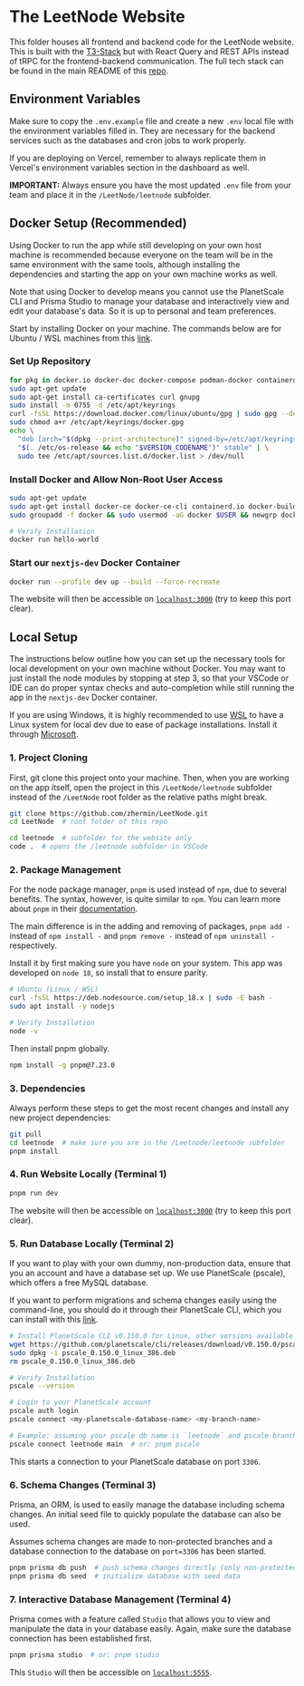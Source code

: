 # The LeetNode Website

This folder houses all frontend and backend code for the LeetNode website. This is built with the [T3-Stack](https://create.t3.gg/) but with React Query and REST APIs instead of tRPC for the frontend-backend communication. The full tech stack can be found in the main README of this [repo](https://github.com/zhermin/LeetNode).

## Environment Variables

Make sure to copy the `.env.example` file and create a new `.env` local file with the environment variables filled in. They are necessary for the backend services such as the databases and cron jobs to work properly.

If you are deploying on Vercel, remember to always replicate them in Vercel's environment variables section in the dashboard as well.

**IMPORTANT:** Always ensure you have the most updated `.env` file from your team and place it in the `/LeetNode/leetnode` subfolder.

## Docker Setup (Recommended)

Using Docker to run the app while still developing on your own host machine is recommended because everyone on the team will be in the same environment with the same tools, although installing the dependencies and starting the app on your own machine works as well.

Note that using Docker to develop means you cannot use the PlanetScale CLI and Prisma Studio to manage your database and interactively view and edit your database's data. So it is up to personal and team preferences.

Start by installing Docker on your machine. The commands below are for Ubuntu / WSL machines from this [link](https://docs.docker.com/engine/install/ubuntu/).

### Set Up Repository

```bash
for pkg in docker.io docker-doc docker-compose podman-docker containerd runc; do sudo apt-get remove $pkg; done
sudo apt-get update
sudo apt-get install ca-certificates curl gnupg
sudo install -m 0755 -d /etc/apt/keyrings
curl -fsSL https://download.docker.com/linux/ubuntu/gpg | sudo gpg --dearmor -o /etc/apt/keyrings/docker.gpg
sudo chmod a+r /etc/apt/keyrings/docker.gpg
echo \
  "deb [arch="$(dpkg --print-architecture)" signed-by=/etc/apt/keyrings/docker.gpg] https://download.docker.com/linux/ubuntu \
  "$(. /etc/os-release && echo "$VERSION_CODENAME")" stable" | \
  sudo tee /etc/apt/sources.list.d/docker.list > /dev/null
```

### Install Docker and Allow Non-Root User Access

```bash
sudo apt-get update
sudo apt-get install docker-ce docker-ce-cli containerd.io docker-buildx-plugin docker-compose-plugin
sudo groupadd -f docker && sudo usermod -aG docker $USER && newgrp docker

# Verify Installation
docker run hello-world
```

### Start our `nextjs-dev` Docker Container

```bash
docker run --profile dev up --build --force-recreate
```

The website will then be accessible on [`localhost:3000`](localhost:3000) (try to keep this port clear).

## Local Setup

The instructions below outline how you can set up the necessary tools for local development on your own machine without Docker. You may want to just install the node modules by stopping at step 3, so that your VSCode or IDE can do proper syntax checks and auto-completion while still running the app in the `nextjs-dev` Docker container.

If you are using Windows, it is highly recommended to use [WSL](https://learn.microsoft.com/en-us/windows/wsl/) to have a Linux system for local dev due to ease of package installations. Install it through [Microsoft](https://learn.microsoft.com/en-us/windows/wsl/install).

### 1. Project Cloning

First, git clone this project onto your machine. Then, when you are working on the app itself, open the project in this `/LeetNode/leetnode` subfolder instead of the `/LeetNode` root folder as the relative paths might break.

```bash
git clone https://github.com/zhermin/LeetNode.git
cd LeetNode  # root folder of this repo

cd leetnode  # subfolder for the website only
code .  # opens the /leetnode subfolder in VSCode
```

### 2. Package Management

For the node package manager, `pnpm` is used instead of `npm`, due to several benefits. The syntax, however, is quite similar to `npm`. You can learn more about `pnpm` in their [documentation](https://pnpm.io/).

The main difference is in the adding and removing of packages, `pnpm add -` instead of `npm install -` and `pnpm remove -` instead of `npm uninstall -` respectively.

Install it by first making sure you have `node` on your system. This app was developed on `node 18`, so install that to ensure parity.

```bash
# Ubuntu (Linux / WSL)
curl -fsSL https://deb.nodesource.com/setup_18.x | sudo -E bash -
sudo apt install -y nodejs

# Verify Installation
node -v
```

Then install pnpm globally.

```bash
npm install -g pnpm@7.23.0
```

### 3. Dependencies

Always perform these steps to get the most recent changes and install any new project dependencies:

```bash
git pull
cd leetnode  # make sure you are in the /Leetnode/leetnode subfolder
pnpm install
```

### 4. Run Website Locally (Terminal 1)

```bash
pnpm run dev
```

The website will then be accessible on [`localhost:3000`](localhost:3000) (try to keep this port clear).

### 5. Run Database Locally (Terminal 2)

If you want to play with your own dummy, non-production data, ensure that you an account and have a database set up. We use PlanetScale (pscale), which offers a free MySQL database.

If you want to perform migrations and schema changes easily using the command-line, you should do it through their PlanetScale CLI, which you can install with this [link](https://github.com/planetscale/cli#installation).

```bash
# Install PlanetScale CLI v0.150.0 for Linux, other versions available in their GitHub releases page
wget https://github.com/planetscale/cli/releases/download/v0.150.0/pscale_0.150.0_linux_386.deb
sudo dpkg -i pscale_0.150.0_linux_386.deb
rm pscale_0.150.0_linux_386.deb

# Verify Installation
pscale --version

# Login to your PlanetScale account
pscale auth login
pscale connect <my-planetscale-database-name> <my-branch-name>

# Example: assuming your pscale db name is `leetnode` and pscale branch is `main`
pscale connect leetnode main  # or: pnpm pscale
```

This starts a connection to your PlanetScale database on port `3306`.

### 6. Schema Changes (Terminal 3)

Prisma, an ORM, is used to easily manage the database including schema changes. An initial seed file to quickly populate the database can also be used.

Assumes schema changes are made to non-protected branches and a database connection to the database on `port=3306` has been started.

```bash
pnpm prisma db push  # push schema changes directly (only non-protected branches)
pnpm prisma db seed  # initialize database with seed data
```

### 7. Interactive Database Management (Terminal 4)

Prisma comes with a feature called `Studio` that allows you to view and manipulate the data in your database easily. Again, make sure the database connection has been established first.

```bash
pnpm prisma studio  # or: pnpm studio
```

This `Studio` will then be accessible on [`localhost:5555`](localhost:5555).
